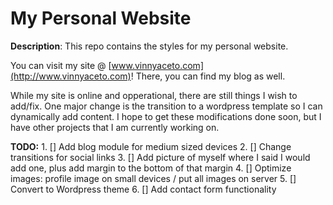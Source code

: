 My Personal Website
===================

**Description**: This repo contains the styles for my personal website.

You can visit my site @ [www.vinnyaceto.com](http://www.vinnyaceto.com)!  There, you can find my blog as well.

While my site is online and opperational, there are still things I wish to add/fix. One major change is the 
transition to a wordpress template so I can dynamically add content.  I hope to get these modifications done
soon, but I have other projects that I am currently working on.

**TODO:**
    1. [] Add blog module for medium sized devices
    2. [] Change transitions for social links
    3. [] Add picture of myself where I said I would add one, plus add margin to the bottom of that margin
    4. [] Optimize images: profile image on small devices / put all images on server
    5. [] Convert to Wordpress theme
    6. [] Add contact form functionality